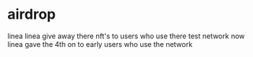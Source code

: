 # airdrop
linea
linea give away there nft's to users who use there test network
now linea gave the 4th on to early users who use the network
